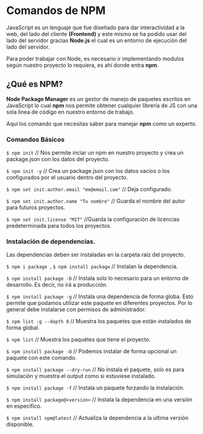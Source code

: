#  Comandos de NPM 

JavaScript es un lenguaje que fue diseñado para dar interactividad a la web, del lado del cliente **(Frontend)**  y este mismo se ha podido usar del lado del servidor gracias **Node.js** el cual es un entorno de ejecución del lado del servidor.

Para poder trabajar con Node, es necesario ir implementando modulos según nuestro proyecto lo requiera, es ahí donde entra **npm**.

## ¿Qué es NPM?

**Node Package Manager** es un gestor de manejo de paquetes escritos en JavaScript lo cual **npm** nos permite obtener cualquier librería de JS con una sola linea de código en nuestro entorno de trabajo. 

Aquí los comando que necesitas saber para manejar **npm** como un experto.

### Comandos Básicos

`$ npm init` // Nos permite inciar un npm en nuestro proyecto y crea un package.json con los datos del proyecto.

`$ npm init -y` // Crea un package.json con los datos vacios o los configurados por el usuario dentro del proyecto.

`$ npm set init.author.email "me@email.com"` // Deja configurado.

`$ npm set init.author.name "Tu nombre"` // Guarda el nombre del autor para futuros proyectos.

`$ npm set init.license "MIT"` //Guarda la configuración de licencias predeterminada para todos los proyectos.

### Instalación de dependencias.

Las dependencias deben ser instaladas en la carpeta raíz del proyecto.

`$ npm i package `,
`$ npm install package` // Instalan la dependencia.

`$ npm install package -D` // Instala solo lo necesario para un entorno de desarrollo. Es decir, no irá a producción.

`$ npm install package -g` // Instala una dependencia de forma globa. Esto permite que podamos utilizar este paquete en diferentes proyectos. Por lo general debe instalarse con permisos de administrador.

`$ npm list -g --depth 0` // Muestra los paquetes que están instalados de forma global.

`$ npm list` // Muestra los paquétes que tiene el proyecto.

`$ npm install package -O` // Podemos instalar de forma opcional un paquete con este comando.

`$ npm install package --dry-run` // No instala el paquete, solo es para simulación y muestra el output como si estuviese instalado.

`$ npm install package -f` // Instala un paquete forzando la instalación.

`$ npm install package@<version>` // Instala la dependencia en una versión en especifico.

`$ npm install npm@latest`  // Actualiza la dependencia a la ultima versión disponible.
